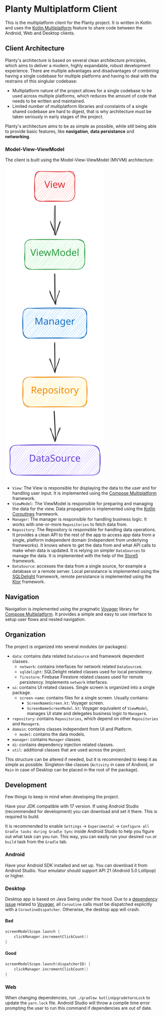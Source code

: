 # Planty Multiplatform Client

This is the multiplatform client for the Planty project. It is written in Kotlin and uses the [Kotlin Multiplatform](https://kotlinlang.org/docs/reference/multiplatform.html) feature to share code between the Android, Web and Desktop clients.

## Client Architecture

Planty's architecture is based on several clean architecture principles, which aims to deliver a modern, highly expandable, robust development experience. There are multiple advantages and disadvantages of combining having a single codebase for multiple platforms and having to deal with the restrains of this singlular codebase:

- Multiplatform nature of the project allows for a single codebase to be used across multiple platforms, which reduces the amount of code that needs to be written and maintained.
- Limited number of multiplatform libraries and constaints of a single shared codebase are hard to digest, that is why architecture must be taken seriously in early stages of the project.

Planty's architecture aims to be as simple as possible, while still being able to provide basic features, like **navigation**, **data persistance** and **networking**.

### Model-View-ViewModel

The client is built using the Model-View-ViewModel (MVVM) architecture:

![MVVM Diagram](assets/uml/mvvm-arch.svg)

- `View`: The View is responsible for displaying the data to the user and for handling user input. It is implemented using the [Compose Multiplatform](https://www.jetbrains.com/lp/compose-multiplatform/) framework.
- `ViewModel`: The ViewModel is responsible for preparing and managing the data for the view. Data propagation is implemented using the [Kotlin Coroutines](https://kotlinlang.org/docs/reference/coroutines-overview.html) framework.
- `Manager`: The manager is responsible for handling business logic. It works with one-or-more `Repositories` to fetch data from.
- `Repository`: The Repository is responsible for handling data operations. It provides a clean API to the rest of the app to access app data from a single, platform independent domain (independent from underlying frameworks). It knows where to get the data from and what API calls to make when data is updated. It is relying on simpler `DataSources` to manage the data. It is implemented with the help of the [Store5](https://github.com/MobileNativeFoundation/Store) framework.
- `DataSource`: accesses the data from a single source, for example a database or a remote server. Local persistance is implemented using the [SQLDelight](https://github.com/cashapp/sqldelight) framework, remote persistance is implemented using the [Ktor](https://ktor.io/) framework.

## Navigation

Navigation is implemented using the pragmatic [Voyager](https://github.com/adrielcafe/voyager) library for [Compose Multiplatform](https://www.jetbrains.com/lp/compose-multiplatform/). It provides a simple and easy to use interface to setup user flows and nested navigation.

## Organization

The project is organized into several modules (or packages):

- `data`: contains data related `DataSource` and framework dependent classes.
  - `network`: contains interfaces for network related `DataSource`s.
  - `sqldelight`: SQLDelight related classes used for local persistency.
  - `firestore`: Firebase Firestore related classes used for remote persistency. Implements `network` interfaces.
- `ui`: contains UI related classes. Single screen is organized into a single package.
  - `screen-name`: contains files for a single screen. Usually contains:
    - `ScreenNameScreen.kt`: Voyager screen.
    - `ScreenNameScreenModel.kt`: Voyager equivalent of `ViewModel`, manages UI state and delegates business logic to `Manager`s.
- `repository`: contains `Repositories`, which depend on other `Repositories` and `Manager`s.
- `domain`: contains classes independent from UI and Platform.
  - `model`: contains the data models.
- `manager`: contains `Manager` classes.
- `di`: contains dependency injection related classes.
- `util`: additional classes that are used across the project.

This structure can be altered if needed, but it is recommended to keep it as simple as possible. Singleton-like classes (`Activity` in case of Android, or `Main` in case of Desktop can be placed in the root of the package).

## Development

Few things to keep in mind when developing the project.

Have your JDK compatible with 17 version. If using Android Studio (recommended for development) you can download and set it there. This is required to build.

It is recommended to enable `Settings` -> `Experimental` -> `Configure all Gradle tasks during Gradle Sync` inside Android Studio to help you figure out what task can you run. This way, you can easily run your desired `run` or `build` task from the `Gradle` tab.

### Android

Have your Android SDK installed and set up. You can download it from Android Studio. Your emulator should support API 21 (Android 5.0 Lollipop) or higher.

### Desktop

Desktop app is based on Java Swing under the hood. Due to a [dependency issue](https://github.com/adrielcafe/voyager/issues/147) related to [Voyager](https://github.com/adrielcafe/voyager), all `Coroutine` calls must be dispatched explicitly with a `CoroutineDispatcher`. Otherwise, the desktop app will crash.

#### Bad

```kotlin
screenModelScope.launch {
    clickManager.incrementClickCount()
}
```

#### Good

```kotlin
screenModelScope.launch(dispatcherIO) {
    clickManager.incrementClickCount()
}
```

### Web

When changing dependencies, run `./gradlew kotlinUpgradeYarnLock` to update the `yarn.lock` file. Android Studio will throw a compile time error prompting the user to run this command if dependencies are out of date.
